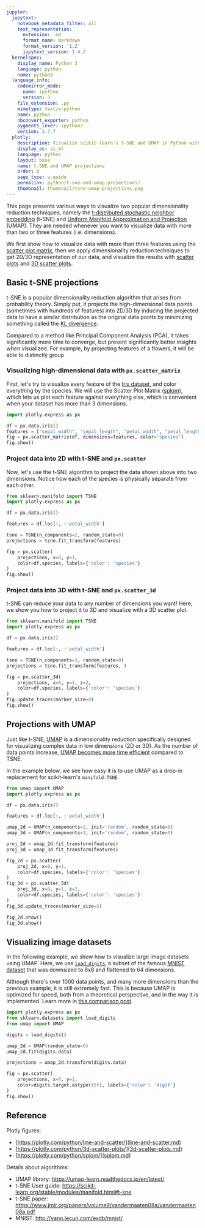 ```yaml
---
jupyter:
  jupytext:
    notebook_metadata_filter: all
    text_representation:
      extension: .md
      format_name: markdown
      format_version: '1.2'
      jupytext_version: 1.4.2
  kernelspec:
    display_name: Python 3
    language: python
    name: python3
  language_info:
    codemirror_mode:
      name: ipython
      version: 3
    file_extension: .py
    mimetype: text/x-python
    name: python
    nbconvert_exporter: python
    pygments_lexer: ipython3
    version: 3.7.7
  plotly:
    description: Visualize scikit-learn's t-SNE and UMAP in Python with Plotly.
    display_as: ai_ml
    language: python
    layout: base
    name: t-SNE and UMAP projections
    order: 6
    page_type: u-guide
    permalink: python/t-sne-and-umap-projections/
    thumbnail: thumbnail/tsne-umap-projections.png
---
```


This page presents various ways to visualize two popular dimensionality reduction techniques, namely the [t-distributed stochastic neighbor embedding](https://lvdmaaten.github.io/tsne/) (t-SNE) and [Uniform Manifold Approximation and Projection](https://umap-learn.readthedocs.io/en/latest/index.html) (UMAP). They are needed whenever you want to visualize data with more than two or three features (i.e. dimensions).

We first show how to visualize data with more than three features using the [scatter plot matrix](https://medium.com/plotly/what-is-a-splom-chart-make-scatterplot-matrices-in-python-8dc4998921c3), then we apply dimensionality reduction techniques to get 2D/3D representation of our data, and visualize the results with [scatter plots](line-and-scatter.md) and [3D scatter plots](3d-scatter-plots.md).


## Basic t-SNE projections

t-SNE is a popular dimensionality reduction algorithm that arises from probability theory. Simply put, it projects the high-dimensional data points (sometimes with hundreds of features) into 2D/3D by inducing the projected data to have a similar distribution as the original data points by minimizing something called the [KL divergence](https://towardsdatascience.com/light-on-math-machine-learning-intuitive-guide-to-understanding-kl-divergence-2b382ca2b2a8).

Compared to a method like Principal Component Analysis (PCA), it takes significantly more time to converge, but present significantly better insights when visualized. For example, by projecting features of a flowers, it will be able to distinctly group


### Visualizing high-dimensional data with `px.scatter_matrix`

First, let's try to visualize every feature of the [Iris dataset](https://archive.ics.uci.edu/ml/datasets/iris), and color everything by the species. We will use the Scatter Plot Matrix ([splom](splom.md)), which lets us plot each feature against everything else, which is convenient when your dataset has more than 3 dimensions.

```python
import plotly.express as px

df = px.data.iris()
features = ["sepal_width", "sepal_length", "petal_width", "petal_length"]
fig = px.scatter_matrix(df, dimensions=features, color="species")
fig.show()
```

### Project data into 2D with t-SNE and `px.scatter`

Now, let's use the t-SNE algorithm to project the data shown above into two dimensions. Notice how each of the species is physically separate from each other.

```python
from sklearn.manifold import TSNE
import plotly.express as px

df = px.data.iris()

features = df.loc[:, :'petal_width']

tsne = TSNE(n_components=2, random_state=0)
projections = tsne.fit_transform(features)

fig = px.scatter(
    projections, x=0, y=1,
    color=df.species, labels={'color': 'species'}
)
fig.show()
```

### Project data into 3D with t-SNE and `px.scatter_3d`

t-SNE can reduce your data to any number of dimensions you want! Here, we show you how to project it to 3D and visualize with a 3D scatter plot.

```python
from sklearn.manifold import TSNE
import plotly.express as px

df = px.data.iris()

features = df.loc[:, :'petal_width']

tsne = TSNE(n_components=3, random_state=0)
projections = tsne.fit_transform(features, )

fig = px.scatter_3d(
    projections, x=0, y=1, z=2,
    color=df.species, labels={'color': 'species'}
)
fig.update_traces(marker_size=8)
fig.show()
```

## Projections with UMAP

Just like t-SNE, [UMAP](https://umap-learn.readthedocs.io/en/latest/index.html) is a dimensionality reduction specifically designed for visualizing complex data in low dimensions (2D or 3D). As the number of data points increase, [UMAP becomes more time efficient](https://umap-learn.readthedocs.io/en/latest/benchmarking.html) compared to TSNE.

In the example below, we see how easy it is to use UMAP as a drop-in replacement for scikit-learn's `manifold.TSNE`.

```python
from umap import UMAP
import plotly.express as px

df = px.data.iris()

features = df.loc[:, :'petal_width']

umap_2d = UMAP(n_components=2, init='random', random_state=0)
umap_3d = UMAP(n_components=3, init='random', random_state=0)

proj_2d = umap_2d.fit_transform(features)
proj_3d = umap_3d.fit_transform(features)

fig_2d = px.scatter(
    proj_2d, x=0, y=1,
    color=df.species, labels={'color': 'species'}
)
fig_3d = px.scatter_3d(
    proj_3d, x=0, y=1, z=2,
    color=df.species, labels={'color': 'species'}
)
fig_3d.update_traces(marker_size=5)

fig_2d.show()
fig_3d.show()
```

## Visualizing image datasets

In the following example, we show how to visualize large image datasets using UMAP. Here, we use [`load_digits`](https://scikit-learn.org/stable/modules/generated/sklearn.datasets.load_digits.html), a subset of the famous [MNIST dataset](http://yann.lecun.com/exdb/mnist/) that was downsized to 8x8 and flattened to 64 dimensions.

Although there's over 1000 data points, and many more dimensions than the previous example, it is still extremely fast. This is because UMAP is optimized for speed, both from a theoretical perspective, and in the way it is implemented. Learn more in [this comparison post](https://umap-learn.readthedocs.io/en/latest/benchmarking.html).

```python
import plotly.express as px
from sklearn.datasets import load_digits
from umap import UMAP

digits = load_digits()

umap_2d = UMAP(random_state=0)
umap_2d.fit(digits.data)

projections = umap_2d.transform(digits.data)

fig = px.scatter(
    projections, x=0, y=1,
    color=digits.target.astype(str), labels={'color': 'digit'}
)
fig.show()
```

<!-- #region -->
## Reference

Plotly figures:

* [https://plotly.com/python/line-and-scatter/](line-and-scatter.md)
* [https://plotly.com/python/3d-scatter-plots/](3d-scatter-plots.md)
* [https://plotly.com/python/splom/](splom.md)


Details about algorithms:

* UMAP library: https://umap-learn.readthedocs.io/en/latest/
* t-SNE User guide: https://scikit-learn.org/stable/modules/manifold.html#t-sne
* t-SNE paper: https://www.jmlr.org/papers/volume9/vandermaaten08a/vandermaaten08a.pdf
* MNIST: http://yann.lecun.com/exdb/mnist/
<!-- #endregion -->
